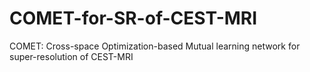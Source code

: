 # COMET-for-SR-of-CEST-MRI
COMET: Cross-space Optimization-based Mutual learning network for super-resolution of CEST-MRI

